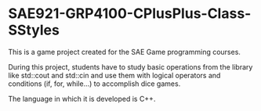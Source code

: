 # SAE921-GRP4100-CPlusPlus-Class-SStyles

This is a game project created for the SAE Game programming courses.

During this project, students have to study basic operations from the <iostream> library like std::cout and std::cin
and use them with logical operators and conditions (if, for, while...) to accomplish dice games.

The language in which it is developed is C++.  